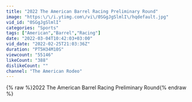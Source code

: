 ```yaml
---
title: "2022 The American Barrel Racing Preliminary Round"
image: "https:\/\/i.ytimg.com\/vi\/0SGgJgSlmlI\/hqdefault.jpg"
vid_id: "0SGgJgSlmlI"
categories: "Sports"
tags: ["American","Barrel","Racing"]
date: "2022-03-04T10:42:03+03:00"
vid_date: "2022-02-25T21:03:36Z"
duration: "PT5H34M10S"
viewcount: "55146"
likeCount: "388"
dislikeCount: ""
channel: "The American Rodeo"
---
```

{% raw %}2022 The American Barrel Racing Preliminary Round{% endraw %}
